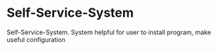 # Self-Service-System
 Self-Service-System. System helpful for user to install program, make useful configuration
